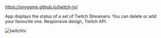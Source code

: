 https://snyggme.github.io/twitch-tv/

App displays the status of a set of Twitch Streamers. You can delete or add your favourite one. Responsive design, Twitch API. 

![twitchtv](https://user-images.githubusercontent.com/24934754/161705951-1106a6cb-11ed-4ac5-a216-ef925ba76d37.PNG)

